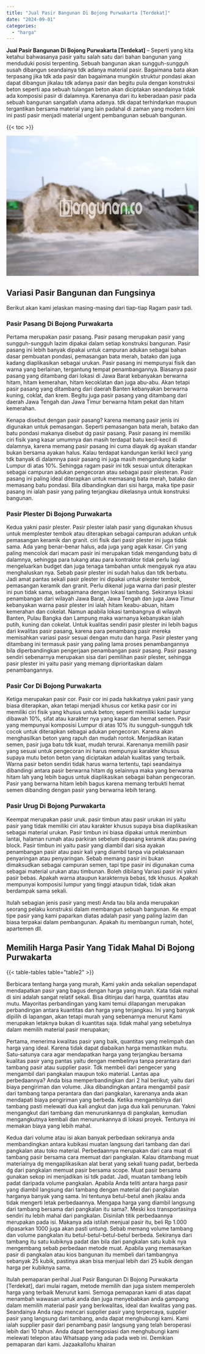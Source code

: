 ```yaml
---
title: "Jual Pasir Bangunan Di Bojong Purwakarta [Terdekat]"
date: "2024-09-01"
categories: 
  - "harga"
---
```


**Jual Pasir Bangunan Di Bojong Purwakarta \[Terdekat\]** – Seperti yang kita ketahui bahwasanya pasir yaitu salah satu dari bahan bangunan yang menduduki posisi terpenting. Sebuah bangunan akan sungguh-sungguh susah dibangun seandainya tdk adanya material pasir. Bagaimana bata akan terpasang jika tdk ada pasir dan bagaimana mungkin struktur pondasi akan dapat dibangun jikalau tdk adanya pasir dan begitu pula dengan konstruksi beton seperti apa sebuah tulangan beton akan diciptakan seandainya tidak ada komposisi pasir di dalamnya. Karenanya dari itu keberadaan pasir pada sebuah bangunan sangatlah utama adanya. tdk dapat terhindarkan maupun tergantikan bersama material yang lain padahal di zaman yang modern kini ini pasti pasir menjadi material urgent pembangunan sebuah bangunan.

{{< toc >}}

![Jual Pasir Bangunan Di Bojong Purwakarta [Terdekat]](/images/jual-pasir-bangunan-07.png)

## Variasi Pasir Bangunan dan Fungsinya

Berikut akan kami jelaskan masing-masing dari tiap-tiap Ragam pasir tadi.

### Pasir Pasang Di Bojong Purwakarta

Pertama merupakan pasir pasang. Pasir pasang merupakan pasir yang sungguh-sungguh lazim dipakai dalam setiap konstruksi bangunan. Pasir pasang ini lebih banyak dipakai untuk campuran adukan sebagai bahan dasar pembuatan pondasi, pemasangan bata merah, batako dan juga kadang diaplikasikan sebagai urukan. Pasir pasang ini mempunyai fisik dan warna yang berlainan, tergantung tempat penambangannya. Biasanya pasir pasang yang ditambang dari lokasi di Jawa Barat kebanyakan berwarna hitam, hitam kemerahan, hitam kecoklatan dan juga abu-abu. Akan tetapi pasir pasang yang ditambang dari daerah Banten kebanyakan berwarna kuning, coklat, dan krem. Begitu juga pasir pasang yang ditambang dari daerah Jawa Tengah dan Jawa Timur berwarna hitam pekat dan hitam kemerahan.

Kenapa disebut dengan pasir pasang? karena memang pasir jenis ini digunakan untuk pemasangan. Seperti pemasangan bata merah, batako dan batu pondasi makanya disebut dg pasir pasang. Pasir pasang ini memiliki ciri fisik yang kasar umumnya dan masih terdapat batu kecil-kecil di dalamnya, karena memang pasir pasang ini cuma diayak dg ayakan standar bukan bersama ayakan halus. Kalau terdapat kandungan kerikil kecil yang tdk banyak di dalamnya pasir pasang ini juga masih mengandung kadar Lumpur di atas 10%. Sehingga ragam pasir ini tdk sesuai untuk diterapkan sebagai campuran adukan pengecoran atau sebagai pasir plesteran. Pasir pasang ini paling ideal diterapkan untuk memasang bata merah, batako dan memasang batu pondasi. Bila dibandingkan dari sisi harga, maka tipe pasir pasang ini ialah pasir yang paling terjangkau dikelasnya untuk konstruksi bangunan.

### Pasir Plester Di Bojong Purwakarta

Kedua yakni pasir plester. Pasir plester ialah pasir yang digunakan khusus untuk memplester tembok atau diterapkan sebagai campuran adukan untuk pemasangan keramik dan granit. ciri fisik dari pasir plester ini juga tidak sama. Ada yang benar-benar halus, ada juga yang agak kasar. Ciri yang paling mencolok dari macam pasir ini merupakan tidak mengandung batu di dalamnya, sehingga para tukang atau para kontraktor tidak perlu lagi mengeluarkan budget dan juga tenaga tambahan untuk mengayak nya atau menghaluskan nya. Sebab pasir plester ini sudah halus dan tdk berbatu. Jadi amat pantas sekali pasir plester ini dipakai untuk plester tembok, pemasangan keramik dan granit. Perlu dikenal juga warna dari pasir plester ini pun tidak sama, sebagaimana dengan lokasi tambang. Sekiranya lokasi penambangan dari wilayah Jawa Barat, Jawa Tengah dan juga Jawa Timur kebanyakan warna pasir plester ini ialah hitam keabu-abuan, hitam kemerahan dan cokelat. Namun apabila lokasi tambangnya di wilayah Banten, Pulau Bangka dan Lampung maka warnanya kebanyakan ialah putih, kuning dan cokelat. Untuk kualitas sendiri pasir plester ini lebih bagus dari kwalitas pasir pasang, karena para penambang pasir mereka memisahkan variasi pasir sesuai dengan mutu dan harga. Pasir plester yang ditambang ini termasuk pasir yang paling lama proses penambangannya bila diperbandingkan pengerjaan penambangan pasir pasang. Pasir pasang sendiri sebenarnya merupakan sisa dari pemilihan pasir plester, sehingga pasir plester ini yaitu pasir yang memang diprioritaskan dalam penambangannya.

### Pasir Cor Di Bojong Purwakarta

Ketiga merupakan pasir cor. Pasir cor ini pada hakikatnya yakni pasir yang biasa diterapkan, akan tetapi menjadi khusus cor ketika pasir cor ini memiliki ciri fisik yang khusus untuk beton; seperti memiliki kadar lumpur dibawah 10%, sifat atau karakter nya yang kasar dan hemat semen. Pasir yang mempunyai komposisi Lumpur di atas 10% itu sungguh-sungguh tdk cocok untuk diterapkan sebagai adukan pengecoran. Karena akan menghasilkan beton yang rapuh dan mudah rontok. Menjadikan ikatan semen, pasir juga batu tdk kuat, mudah terurai. Karenanya memilih pasir yang sesuai untuk pengecoran ini harus mempunyai karakter khusus supaya mutu beton beton yang diciptakan adalah kualitas yang terbaik. Warna pasir beton sendiri tidak harus warna tertentu, tapi seandainya dibandingi antara pasir berwarna hitam dg selainnya maka yang berwarna hitam lah yang lebih bagus untuk diaplikasikan sebagai bahan pengecoran. Pasir yang berwarna hitam lebih bagus karena memang terbukti hemat semen dibanding dengan pasir yang berwarna lebih terang.

### Pasir Urug Di Bojong Purwakarta

Keempat merupakan pasir uruk. pasir timbun atau pasir urukan ini yaitu pasir yang tidak memiliki ciri atau karakter khusus supaya bisa diaplikasikan sebagai material urukan. Pasir timbun ini biasa dipakai untuk menimbun lantai, halaman rumah atau parkiran sebelum dipasang keramik atau paving block. Pasir timbun ini yaitu pasir yang diambil dari sisa ayakan penambangan pasir atau pasir kali yang diambil tanpa via pelaksanaan penyaringan atau penyaringan. Sebab memang pasir ini bukan dimaksudkan sebagai campuran semen, tapi tipe pasir ini digunakan cuma sebagai material urukan atau timbunan. Boleh dibilang Variasi pasir ini yakni pasir bebas. Apakah warna ataupun karakternya bebas, tdk khusus. Apakah mempunyai komposisi lumpur yang tinggi ataupun tidak, tidak akan berdampak sama sekali.

Itulah sebagian jenis pasir yang mesti Anda tau bila anda merupakan seorang pelaku konstruksi dalam membangun sebuah bangunan. Ke empat tipe pasir yang kami paparkan diatas adalah pasir yang paling lazim dan biasa terpakai dalam pembangunan. Apakah itu membangun rumah, hotel, apartemen dll.

## Memilih Harga Pasir Yang Tidak Mahal Di Bojong Purwakarta

{{< table-tables table="table2" >}}

Berbicara tentang harga yang murah, Kami yakin anda sekalian sependapat mendapatkan pasir yang bagus dengan harga yang murah. Kata tidak mahal di sini adalah sangat relatif sekali. Bisa ditinjau dari harga, quantitas atau mutu. Mayoritas perbandingan yang kami temui dilapangan merupakan perbandingan antara kuantitas dan harga yang terjangkau. Ini yang banyak dipilih di lapangan, akan tetapi murah yang sebenarnya menurut Kami merupakan letaknya bukan di kuantitas saja. tidak mahal yang sebetulnya dalam memilih material pasir merupakan;

Pertama, menerima kwalitas pasir yang baik, quantitas yang melimpah dan harga yang ideal. Karena tidak dapat diabaikan harga memastikan mutu. Satu-satunya cara agar mendapatkan harga yang terjangkau bersama kualitas pasir yang pantas yaitu dengan membelinya tanpa perantara dari tambang pasir atau supplier pasir. Tdk membeli dari pengecer yang mengambil dari pangkalan maupun toko material. Lantas apa perbedaannya? Anda bisa memperbandingkan dari 2 hal berikut; yaitu dari biaya pengiriman dan volume. Jika dibandingkan antara mengambil pasir dari tambang tanpa perantara dan dari pangkalan, karenanya anda akan mendapati biaya pengiriman yang berbeda. Ketika mengambilnya dari tambang pasti melewati dua kali angkut dan juga dua kali penurunan. Yakni mengangkut dari tambang dan menurunkannya di pangkalan, kemudian mengangkutnya kembali dan menurunkannya di lokasi proyek. Tentunya ini memakan biaya yang lebih mahal.

Kedua dari volume atau isi akan banyak perbedaan sekiranya anda membandingkan antara kubikasi muatan langsung dari tambang dan dari pangkalan atau toko material. Perbedaannya merupakan dari cara muat di tambang pasir bersama cara memuat dari pangkalan. Kalau ditambang muat materialnya dg mengaplikasikan alat berat yang sekali tuang padat, berbeda dg dari pangkalan memuat pasir bersama scope. Muat pasir bersama gunakan sekop ini menjadikan isi tdk padat. Jadi, muatan tambang lebih padat daripada volume pangkalan. Apabila Anda teliti antara harga pasir yang diambil langsung dari tambang dengan material dari pangkalan harganya banyak yang sama. Ini tentunya betul-betul aneh jikalau anda tidak mengerti letak perbedaannya. Mengapa harga yang diambil langsung dari tambang bersama dari pangkalan itu sama?. Meski kos transportasinya sendiri itu lebih mahal dari pangkalan. Disinilah titik perbedaannya merupakan pada isi. Makanya ada istilah menjual pasir itu, beli Rp 1.000 dipasarkan 1000 juga akan pasti untung. Sebab memang volume tambang dan volume pangkalan itu betul-betul-betul-betul berbeda. Sekiranya dari tambang itu satu kubiknya padat dan bila dari pangkalan satu kubik nya mengembang sebab perbedaan metode muat. Apabila yang memasarkan pasir di pangkalan atau kios bangunan itu membeli dari tambangnya sebanyak 25 kubik, pastinya akan bisa menjual lebih dari 25 kubik dengan harga per kubiknya sama.

Itulah pemaparan perihal Jual Pasir Bangunan Di Bojong Purwakarta \[Terdekat\], dari mulai ragam, metode memilih dan juga sistem memperoleh harga yang terbaik Menurut kami. Semoga pemaparan kami di atas dapat menambah wawasan untuk anda dan juga menyebabkan anda gampang dalam memilih material pasir yang berkwalitas, ideal dan kwalitas yang pas. Seandainya Anda ragu mencari supplier pasir yang terpercaya, supplier pasir yang langsung dari tambang, anda dapat menghubungi kami. Kami ialah supplier pasir dari penambang pasir langsung yang telah beroperasi lebih dari 10 tahun. Anda dapat bernegosiasi dan menghubungi kami melewati telepon atau Whatsapp yang ada pada web ini. Demikian pemaparan dari kami. Jazaakallohu khairan
